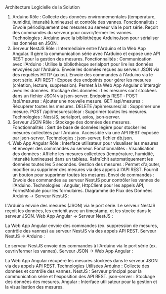 Architecture Logicielle de la Solution
1. Arduino
Rôle : Collecte des données environnementales (température, humidité, intensité lumineuse) et contrôle des vannes.
Fonctionnalités :
Envoie périodiquement des mesures au serveur via le port série.
Reçoit des commandes du serveur pour ouvrir/fermer les vannes.
Technologies : Arduino avec la bibliothèque ArduinoJson pour sérialiser les données en JSON.
2. Serveur NestJS
Rôle : Intermédiaire entre l'Arduino et la Web App Angular. Il gère la communication série avec l'Arduino et expose une API REST pour la gestion des mesures.
Fonctionnalités :
Communication avec l'Arduino :
Utilise la bibliothèque serialport pour lire les données envoyées par l'Arduino.
Envoie les données reçues au serveur JSON via des requêtes HTTP (axios).
Envoie des commandes à l'Arduino via le port série.
API REST :
Expose des endpoints pour gérer les mesures (création, lecture, suppression).
Permet à la Web App Angular d'interagir avec les données.
Stockage des données :
Les mesures sont stockées dans un fichier JSON via json-server.
Endpoints REST :
POST /api/mesures : Ajouter une nouvelle mesure.
GET /api/mesures : Récupérer toutes les mesures.
DELETE /api/mesures/:id : Supprimer une mesure.
POST /api/mesures/clear : Supprimer toutes les mesures.
Technologies : NestJS, serialport, axios, json-server.
3. Serveur JSON
Rôle : Stockage des données des mesures.
Fonctionnalités :
Sert de base de données légère pour stocker les mesures collectées par l'Arduino.
Accessible via une API REST exposée par json-server.
Technologies : json-server, fichier db.json.
4. Web App Angular
Rôle : Interface utilisateur pour visualiser les mesures et envoyer des commandes au serveur.
Fonctionnalités :
Visualisation des données :
Affiche les mesures collectées (température, humidité, intensité lumineuse) dans un tableau.
Rafraîchit automatiquement les données toutes les 5 secondes.
Gestion des mesures :
Permet d'ajouter, modifier ou supprimer des mesures via des appels à l'API REST.
Fournit un bouton pour supprimer toutes les mesures.
Envoi de commandes :
Envoie des commandes au serveur NestJS pour contrôler les vannes de l'Arduino.
Technologies : Angular, HttpClient pour les appels API, FormsModule pour les formulaires.
Diagramme de Flux des Données
Arduino → Serveur NestJS :

L'Arduino envoie des mesures (JSON) via le port série.
Le serveur NestJS reçoit les données, les enrichit avec un timestamp, et les stocke dans le serveur JSON.
Web App Angular → Serveur NestJS :

La Web App Angular envoie des commandes (ex. suppression de mesures, contrôle des vannes) au serveur NestJS via des appels API REST.
Serveur NestJS → Arduino :

Le serveur NestJS envoie des commandes à l'Arduino via le port série (ex. ouvrir/fermer les vannes).
Serveur JSON → Web App Angular :

La Web App Angular récupère les mesures stockées dans le serveur JSON via des appels API REST.
Technologies Utilisées
Arduino : Collecte des données et contrôle des vannes.
NestJS : Serveur principal pour la communication série et l'exposition des API REST.
json-server : Stockage des données des mesures.
Angular : Interface utilisateur pour la gestion et la visualisation des mesures.